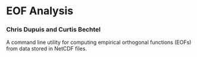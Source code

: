 
# EOF Analysis

### Chris Dupuis and Curtis Bechtel

A command line utility for computing empirical orthogonal
functions (EOFs) from data stored in NetCDF files.


